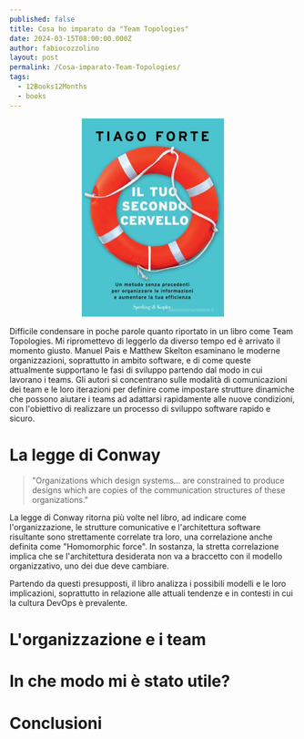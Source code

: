```yaml
---
published: false
title: Cosa ho imparato da "Team Topologies"
date: 2024-03-15T08:00:00.000Z
author: fabiocozzolino
layout: post
permalink: /Cosa-imparato-Team-Topologies/
tags:
  - 12Books12Months
  - books
---
```

<p align="center">
  <img src="/assets/img/headline/secondo-cervello.jpeg" alt="Il tuo Secondo Cervello" width="250">
</p>
Difficile condensare in poche parole quanto riportato in un libro come Team Topologies. Mi ripromettevo di leggerlo da diverso tempo ed è arrivato il momento giusto. Manuel Pais e Matthew Skelton esaminano le moderne organizzazioni, soprattutto in ambito software, e di come queste attualmente supportano le fasi di sviluppo partendo dal modo in cui lavorano i teams. Gli autori si concentrano sulle modalità di comunicazioni dei team e le loro iterazioni per definire come impostare strutture dinamiche che possono aiutare i teams ad adattarsi rapidamente alle nuove condizioni, con l'obiettivo di realizzare un processo di sviluppo software rapido e sicuro.


# La legge di Conway

> "Organizations which design systems... are constrained to produce designs which are copies of the communication structures of these organizations."

La legge di Conway ritorna più volte nel libro, ad indicare come l'organizzazione, le strutture comunicative e l'architettura software risultante sono strettamente correlate tra loro, una correlazione anche definita come "Homomorphic force". In sostanza, la stretta correlazione implica che se l'architettura desiderata non va a braccetto con il modello organizzativo, uno dei due deve cambiare.

Partendo da questi presupposti, il libro analizza i possibili modelli e le loro implicazioni, soprattutto in relazione alle attuali tendenze e in contesti in cui la cultura DevOps è prevalente.


# L'organizzazione e i team


# In che modo mi è stato utile?


# Conclusioni 

